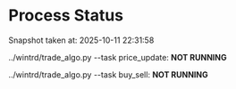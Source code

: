 # Process Status

Snapshot taken at: 2025-10-11 22:31:58

../wintrd/trade_algo.py --task price_update: **NOT RUNNING**

../wintrd/trade_algo.py --task buy_sell: **NOT RUNNING**

